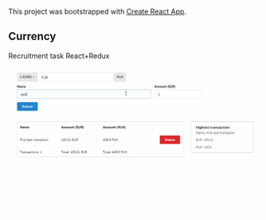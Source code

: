 This project was bootstrapped with [Create React App](https://github.com/facebook/create-react-app).

## Currency

Recruitment task
React+Redux

![](currency.gif)
